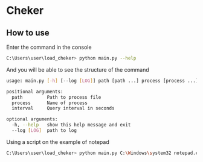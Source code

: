 # Cheker

## How to use

Enter the command in the console
```sh
C:\Users\user\load_cheker> python main.py --help 
```
And you will be able to see the structure of the command

```sh
usage: main.py [-h] [--log [LOG]] path [path ...] process [process ...] interval [interval ...]

positional arguments:
  path         Path to process file
  process      Name of process
  interval     Query interval in seconds

optional arguments:
  -h, --help   show this help message and exit
  --log [LOG]  path to log
```

Using a script on the example of notepad

```sh
C:\Users\user\load_cheker> python main.py C:\Windows\system32 notepad.exe 1
```
